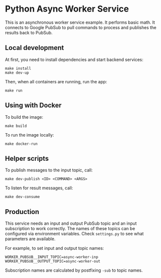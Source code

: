 # Python Async Worker Service

This is an asynchronous worker service example. It performs basic math. 
It connects to Google PubSub to pull commands to process and publishes the results back to PubSub. 

## Local development
At first, you need to install dependencies and start backend services:
```
make install
make dev-up
```

Then, when all containers are running, run the app:
```
make run
```

## Using with Docker
To build the image:
```
make build
```
To run the image locally:
```
make docker-run
```

## Helper scripts
To publish messages to the input topic, call:
```
make dev-publish <ID> <COMMAND> <ARGS>
```
To listen for result messages, call:
```
make dev-consume
```

## Production
This service needs an input and output PubSub topic and an input subscription to work correctly.
The names of these topics can be configured via environment variables.
Check `settings.py` to see what parameters are available.

For example, to set input and output topic names:
```
WORKER_PUBSUB__INPUT_TOPIC=async-worker-inp
WORKER_PUBSUB__OUTPUT_TOPIC=async-worker-out
```
Subscription names are calculated by postfixing `-sub` to topic names.